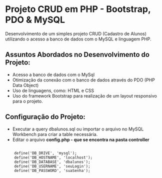 # Projeto CRUD em PHP - Bootstrap, PDO & MySQL

Desenvolvimento de um simples projeto CRUD (Cadastro de Alunos) utilizando o acesso a banco de dados com o MySQL e linguagem PHP.

## Assuntos Abordados no Desenvolvimento do Projeto:

- Acesso a banco de dados com o MySql
- Otimização da conexão com o banco de dados através do PDO (PHP Data Object)
- Uso de linguagens, como: HTML e CSS
- Uso do framework Bootstrap para realização de um layout responsivo para o projeto.

## Configuração do Projeto:

- Executar a query dbalunos.sql ou importar o arquivo no MySQL Workbench para criar a table necessária.
- Editar o arquivo **config.php - que se encontra na pasta controller**

```

    define('DB_DRIVE', 'mysql');
    define('DB_HOSTNAME', 'localhost');
    define('DB_DATABASE', 'dbalunos');
    define('DB_USERNAME', 'seuLogin');
    define('DB_PASSWORD', 'suaSenha');

```
